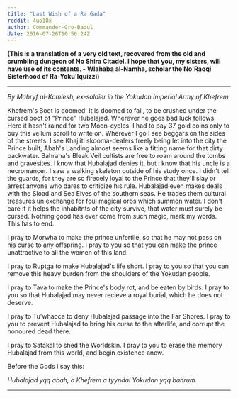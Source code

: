 ```yaml
---
title: "Last Wish of a Ra Gada"
reddit: 4uo18x
author: Commander-Gro-Badul
date: 2016-07-26T10:50:24Z
---
```


**(This is a translation of a very old text, recovered from the old and crumbling dungeon of No Shira Citadel. I hope that you, my sisters, will have use of its contents. - Wlahaba al-Namha, scholar the No'Raqqi Sisterhood of Ra-Yoku'Iquizzi)**

_______________________________

*By Mahryf al-Kamlesh, ex-soldier in the Yokudan Imperial Army of Khefrem*

Khefrem's Boot is doomed. It is doomed to fall, to be crushed under the cursed boot of "Prince" Hubalajad. Wherever he goes bad luck follows. Here it hasn't rained for two Moon-cycles. I had to pay 37 gold coins only to buy this vellum scroll to write on. Wherever I go I see beggars on the sides of the streets. I see Khajiiti skooma-dealers freely being let into the city the Prince built, Abah's Landing almost seems like a fitting name for that dirty backwater. Bahraha's Bleak Veil cultists are free to roam around the tombs and gravesites. I know that Hubalajad denies it, but I know that his uncle is a necromancer. I saw a walking skeleton outside of his study once. I didn't tell the guards, for they are so firecely loyal to the Prince that they'll slay or arrest anyone who dares to criticize his rule. Hubalajad even makes deals with the Sload and Sea Elves of the southern seas. He trades them cultural treasures un exchange for foul magical orbs which summon water. I don't care if it helps the inhabitnts of the city survive, that water must surely be cursed. Nothing good has ever come from such magic, mark my words. This has to end.

I pray to Morwha to make the prince unfertile, so that he may not pass on his curse to any offspring. I pray to you so that you can make the prince unattractive to all the women of this land.

I pray to Ruptga to make Hubalajad's life short. I pray to you so that you can remove this heavy burden from the shoulders of the Yokudan people.

I pray to Tava to make the Prince's body rot, and be eaten by birds. I pray to you so that Hubalajad may never recieve a royal burial, which he does not deserve.

I pray to Tu'whacca to deny Hubalajad passage into the Far Shores. I pray to you to prevent Hubalajad to bring his curse to the afterlife, and corrupt the honoured dead there.

I pray to Satakal to shed the Worldskin. I pray to you to erase the memory Hubalajad from this world, and begin existence anew.

Before the Gods I say this:

*Hubalajad yqq abah, a Khefrem a tyyndai Yokudan yqq bahrum.*

________________________
